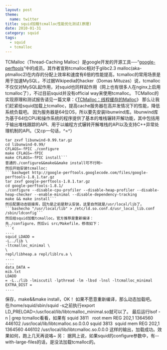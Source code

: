 ```yaml
---
layout: post
theme:
  name: twitter
title: squid加载tcmalloc性能优化测试(原理)
date: 2010-01-31
category: squid
tags:
  - squid
  - tcmalloc
---
```


TCMalloc（Thread-Caching Malloc）是google开发的开源工具──“<a href="http://code.google.com/p/google-perftools/" title="google-perftools">google-perftools</a>”中的成员。其作者宣称tcmalloc相对于glibc2.3 malloc(aka-ptmalloc2)在内存的分配上效率和速度有6倍的性能提高，tcmalloc的常用场景是用于加速MySQL，不过据Wikipedia的hacker（Domas Mituzas）说，tcmalloc不仅仅对MySQL起作用，对squid也同样起作用（网上也有很多人在nginx上启用tcmalloc了），不过目前squid并没有official way来使用tcmalloc。
TCMalloc的实现原理和测试报告请见一篇文章：《<a href="http://shiningray.cn/tcmalloc-thread-caching-malloc.html">TCMalloc：线程缓存的Malloc</a>》
那么让我们赶紧给squid加载上tcmalloc，提高cache服务器在高并发情况下的性能，降低系统负载吧。
因为服务器是64位OS，所以要先安装libunwind库。libunwind库为基于64位CPU和操作系统的程序提供了基本的堆栈辗转开解功能，其中包括用于输出堆栈跟踪的API、用于以编程方式辗转开解堆栈的API以及支持C++异常处理机制的API。（又cp一句话，^=^）
```bashwget http://download.savannah.gnu.org/releases/libunwind/libunwind-0.99.tar.gz
tar zxvf libunwind-0.99.tar.gz
cd libunwind-0.99/
CFLAGS=-fPIC ./configure
make CFLAGS=-fPIC
make CFLAGS=-fPIC install```
普通的./configure&&make&&make install可不行哟~
然后开始安装tcmalloc:
```bashwget http://google-perftools.googlecode.com/files/google-perftools-1.8.1.tar.gz
tar zxvf google-perftools-1.8.1.tar.gz
cd google-perftools-1.8.1/
./configure --disable-cpu-profiler --disable-heap-profiler --disable-heap-checker --enable-minimal --disable-dependency-tracking
make && make install```
然后配置动态链接库，因为是之前是默认安装，这里自然就是/usr/local/lib了。
```bashecho "/usr/local/lib" > /etc/ld.so.conf.d/usr_local_lib.conf
/sbin/ldconfig```
然后给squid加载tcmalloc。官方推荐是重新编译：
先./configure，然后vi src/Makefile，修改如下：
```c
....
squid_LDADD =
-L../lib \
-ltcmalloc_minimal \
\
repl/libheap.a repl/liblru.a \
....
....
data_DATA =
mib.txt
LDADD
= -L../lib -lmiscutil -lpthread -lm -lbsd -lnsl -ltcmalloc_minimal
EXTRA_DIST =
....
```
保存，make&&make install，OK！
如果不愿意重新编译，那么动态加载吧。在/home/squid/sbin/squid -s之前执行export
LD_PRELOAD=/usr/local/lib/libtcmalloc_minimal.so就可以了。
最后运行lsof -n | grep tcmalloc看看，如果有
squid 3811   root mem REG 202,1 1364560 446102 /usr/local/lib/libtcmalloc.so.0.0.0
squid 3813  squid mem REG 202,1 1364560 446102 /usr/local/lib/libtcmalloc.so.0.0.0
这样的输出，加载成功。效果如何，跑上几天再说咯~
另：
据网上说，如果squid的configure参数中，有--with-large-files的话，是没法加载tcmalloc的。
